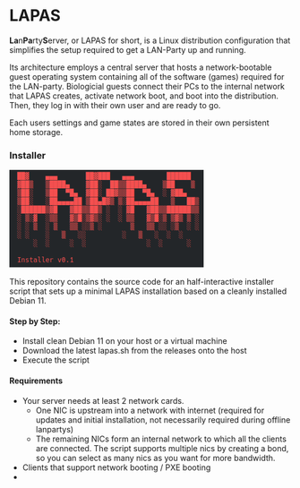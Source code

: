 LAPAS
====

**La**n**Pa**rty**S**erver, or LAPAS for short, is a Linux distribution configuration that simplifies the setup required to get a LAN-Party up and running.

Its architecture employs a central server that hosts a network-bootable guest operating system containing all of the software (games) required for the LAN-party. Biologicial guests connect their PCs to the internal network that LAPAS creates, activate network boot, and boot into the distribution. Then, they log in with their own user and are ready to go.

Each users settings and game states are stored in their own persistent home storage.

### Installer
![Logo](docs/media/installerHeader.png)

This repository contains the source code for an half-interactive installer script that sets up a minimal LAPAS installation based on a cleanly installed Debian 11.

#### Step by Step:
- Install clean Debian 11 on your host or a virtual machine
- Download the latest lapas.sh from the releases onto the host
- Execute the script

#### Requirements
- Your server needs at least 2 network cards.
	- One NIC is upstream into a network with internet (required for updates and initial installation, not necessarily required during offline lanpartys)
	- The remaining NICs form an internal network to which all the clients are connected. The script supports multiple nics by creating a bond, so you can select as many nics as you want for more bandwidth.
- Clients that support network booting / PXE booting
- 
